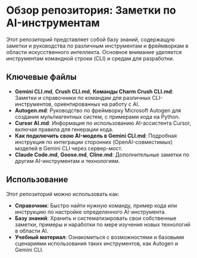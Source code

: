# Обзор репозитория: Заметки по AI-инструментам

Этот репозиторий представляет собой базу знаний, содержащую заметки и руководства по различным инструментам и фреймворкам в области искусственного интеллекта. Основное внимание уделяется инструментам командной строки (CLI) и средам для разработки.

## Ключевые файлы

*   **Gemini CLI.md**, **Crush CLI.md**, **Команды Charm Crush CLI.md**: Заметки и справочники по командам для различных CLI-инструментов, ориентированных на работу с AI.
*   **Autogen.md**: Руководство по фреймворку Microsoft Autogen для создания мультиагентных систем, с примерами кода на Python.
*   **Cursor AI.md**: Информация по использованию AI-ассистента Cursor, включая правила для генерации кода.
*   **Как подключить свою AI-модель в Gemini CLI.md**: Подробная инструкция по интеграции сторонних (OpenAI-совместимых) моделей в Gemini CLI через сервер-мост.
*   **Claude Code.md**, **Goose.md**, **Cline.md**: Дополнительные заметки по другим AI-инструментам и технологиям.

## Использование

Этот репозиторий можно использовать как:

*   **Справочник**: Быстро найти нужную команду, пример кода или инструкцию по настройке определенного AI-инструмента.
*   **Базу знаний**: Хранить и систематизировать свои собственные заметки, примеры и наработки по мере изучения новых технологий в области AI.
*   **Учебный материал**: Ознакомиться с возможностями и базовыми сценариями использования таких инструментов, как Autogen и Gemini CLI.
